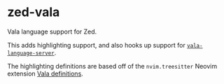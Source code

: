 # zed-vala

Vala language support for Zed.

This adds highlighting support, and also hooks up support for [`vala-language-server`](https://github.com/vala-lang/vala-language-server).

The highlighting definitions are based off of the `nvim.treesitter` Neovim extension [Vala definitions](https://github.com/nvim-treesitter/nvim-treesitter/blob/master/queries/vala/highlights.scm).
